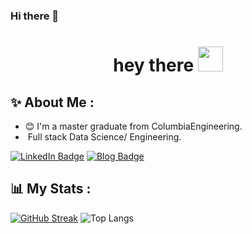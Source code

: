 ### Hi there 👋
<h1 align="center">hey there <img src="https://media.giphy.com/media/hvRJCLFzcasrR4ia7z/giphy.gif" width="40"></h1>

## ✨ About Me :

- 😊 I'm a master graduate from ColumbiaEngineering.
-  Full stack Data Science/ Engineering.


<div>
  <a href="https://www.linkedin.com/in/bo-yu-cu/"><img src="https://img.shields.io/badge/LinkedIn-blue?logo=linkedin&logoColor=white" alt="LinkedIn Badge"></a>
  <a href="https://Bo-Yu-Columbia.github.io/"><img src="https://img.shields.io/badge/Bo-HomePage-blue" alt="Blog Badge"></a>
  <img src="https://komarev.com/ghpvc/?username=Bo-Yu-Columbia&style=flat-square&color=blue" alt=""/>
</div>

## 📊 My Stats :
  
[![GitHub Streak](http://github-readme-streak-stats.herokuapp.com?user=Bo-Yu-Columbia)](https://git.io/streak-stats)
![Top Langs](https://github-readme-stats.vercel.app/api/top-langs/?username=Iris1e27&layout=donut)






<!--
**Bo-Yu-Columbia/Bo-Yu-Columbia** is a ✨ _special_ ✨ repository because its `README.md` (this file) appears on your GitHub profile.

Here are some ideas to get you started:

- 🔭 I’m currently working on ...
- 🌱 I’m currently learning ...
- 👯 I’m looking to collaborate on ...
- 🤔 I’m looking for help with ...
- 💬 Ask me about ...
- 📫 How to reach me: ...
- 😄 Pronouns: ...
- ⚡ Fun fact: ...
-->
